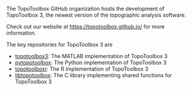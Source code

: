The TopoToolbox GitHub organization hosts the development of
TopoToolbox 3, the newest version of the topographic analysis
software.

Check out our website at https://topotoolbox.github.io/ for more
information.

The key repositories for TopoToolbox 3 are

- [topotoolbox3](https://github.com/TopoToolbox/topotoolbox3): The MATLAB implementation of TopoToolbox 3
- [pytopotoolbox](https://github.com/TopoToolbox/pytopotoolbox): The Python implementation of TopoToolbox 3
- [topotoolboxr](https://github.com/TopoToolbox/topotoolboxr): The R implementation of TopoToolbox 3
- [libtopotoolbox](https://github.com/TopoToolbox/libtopotoolbox): The C library implementing shared functions for TopoToolbox 3
